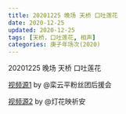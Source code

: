 ```yaml
---
title: 20201225 晚场 天桥 口吐莲花 
date: 2020-12-25
updated: 2020-12-25
tags: [天桥，口吐莲花, 相声] 
categories: 庚子年场次(2020) 
---
```

20201225 晚场 天桥 口吐莲花 



[视频源1](https://weibo.com/6574451359/JA9zd4rWA) by @栾云平粉丝团后援会

[视频源2](https://weibo.com/1950216183/JA97ar69X)  by @灯花映祈安